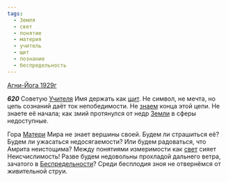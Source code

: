 ```yaml
---
tags:
  - Земля
  - свет
  - понятие
  - материя
  - учитель
  - щит
  - познание
  - беспредельность
---
```


[Агни-Йога 1929г](https://127.0.0.1:4002/agni/1929)

___620___
Советую [Учителя](../../../tags/#учитель) Имя держать как [щит](../../../tags/#щит). Не символ, не мечта, но цепь сознаний даёт ток непобедимости. Не [знаем](../../../tags/#познание) конца этой цепи. Не знаете её начала; как змий протянулся от недр [Земли](../../../tags/#Земля) в сферы недоступные.   

Гора [Матери](../../../tags/#материя) Мира не знает вершины своей. Будем ли страшиться её? Будем ли ужасаться недосягаемости? Или будем радоваться, что Амрита неистощима? Между понятиями измеримости как [свет](../../../tags/#свет) сияет Неисчислимость! Разве будем недовольны прохладой дальнего ветра, зачатого в [Беспредельности](../../../tags/#беспредельность)? Среди бесплодия зноя не отвернёмся от живительной струи.